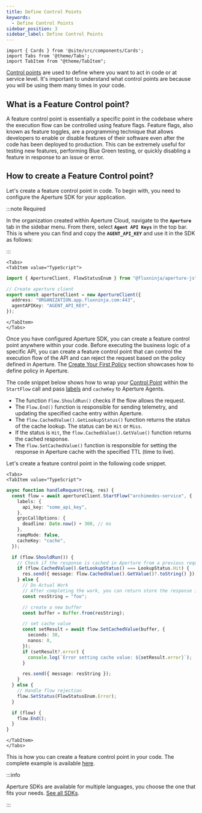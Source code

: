 ```yaml
---
title: Define Control Points
keywords:
  - Define Control Points
sidebar_position: 3
sidebar_label: Define Control Points
---
```


```mdx-code-block
import { Cards } from '@site/src/components/Cards';
import Tabs from '@theme/Tabs';
import TabItem from "@theme/TabItem";
```

[Control points][control-points] are used to define where you want to act in
code or at service level. It's important to understand what control points are
because you will be using them many times in your code.

<!-- vale off -->

## What is a Feature Control point?

<!-- vale on -->

A feature control point is essentially a specific point in the codebase where
the execution flow can be controlled using feature flags. Feature flags, also
known as feature toggles, are a programming technique that allows developers to
enable or disable features of their software even after the code has been
deployed to production. This can be extremely useful for testing new features,
performing Blue Green testing, or quickly disabling a feature in response to an
issue or error.

<!-- vale off -->

## How to create a Feature Control point?

<!-- vale on -->

Let's create a feature control point in code. To begin with, you need to
configure the Aperture SDK for your application.

:::note Required

In the organization created within Aperture Cloud, navigate to the
**`Aperture`** tab in the sidebar menu. From there, select **`Agent API Keys`**
in the top bar. This is where you can find and copy the **`AGENT_API_KEY`** and
use it in the SDK as follows:

:::

```mdx-code-block
<Tabs>
<TabItem value="TypeScript">
```

```typescript
import { ApertureClient, FlowStatusEnum } from "@fluxninja/aperture-js";

// Create aperture client
export const apertureClient = new ApertureClient({
  address: "ORGANIZATION.app.fluxninja.com:443",
  agentAPIKey: "AGENT_API_KEY",
});
```

```mdx-code-block
</TabItem>
</Tabs>
```

Once you have configured Aperture SDK, you can create a feature control point
anywhere within your code. Before executing the business logic of a specific
API, you can create a feature control point that can control the execution flow
of the API and can reject the request based on the policy defined in Aperture.
The [Create Your First Policy](./policies/policies.md) section showcases how to
define policy in Aperture.

The code snippet below shows how to wrap your
[Control Point](/concepts/control-point.md) within the `StartFlow` call and pass
[labels](/concepts/flow-label.md) and `cacheKey` to Aperture Agents.

- The function `Flow.ShouldRun()` checks if the flow allows the request.
- The `Flow.End()` function is responsible for sending telemetry, and updating
  the specified cache entry within Aperture.
- The `flow.CachedValue().GetLookupStatus()` function returns the status of the
  cache lookup. The status can be `Hit` or `Miss`.
- If the status is `Hit`, the `flow.CachedValue().GetValue()` function returns
  the cached response.
- The `flow.SetCachedValue()` function is responsible for setting the response
  in Aperture cache with the specified TTL (time to live).

Let's create a feature control point in the following code snippet.

```mdx-code-block
<Tabs>
<TabItem value="TypeScript">
```

```typescript
async function handleRequest(req, res) {
  const flow = await apertureClient.StartFlow("archimedes-service", {
    labels: {
      api_key: "some_api_key",
    },
    grpcCallOptions: {
      deadline: Date.now() + 300, // ms
    },
    rampMode: false,
    cacheKey: "cache",
  });

  if (flow.ShouldRun()) {
    // Check if the response is cached in Aperture from a previous request
    if (flow.CachedValue().GetLookupStatus() === LookupStatus.Hit) {
      res.send({ message: flow.CachedValue().GetValue()?.toString() });
    } else {
      // Do Actual Work
      // After completing the work, you can return store the response in cache and return it, for example:
      const resString = "foo";

      // create a new buffer
      const buffer = Buffer.from(resString);

      // set cache value
      const setResult = await flow.SetCachedValue(buffer, {
        seconds: 30,
        nanos: 0,
      });
      if (setResult?.error) {
        console.log(`Error setting cache value: ${setResult.error}`);
      }

      res.send({ message: resString });
    }
  } else {
    // Handle flow rejection
    flow.SetStatus(FlowStatusEnum.Error);
  }

  if (flow) {
    flow.End();
  }
}
```

```mdx-code-block
</TabItem>
</Tabs>
```

This is how you can create a feature control point in your code. The complete
example is available
[here](https://github.com/fluxninja/aperture-js/blob/main/example/routes/use_aperture.ts).

:::info

Aperture SDKs are available for multiple languages, you choose the one that fits
your needs. [See all SDKs][sdks].

:::

<!-- vale off -->

[control-points]: /concepts/control-point.md
[sdks]: /sdk/sdk.md
